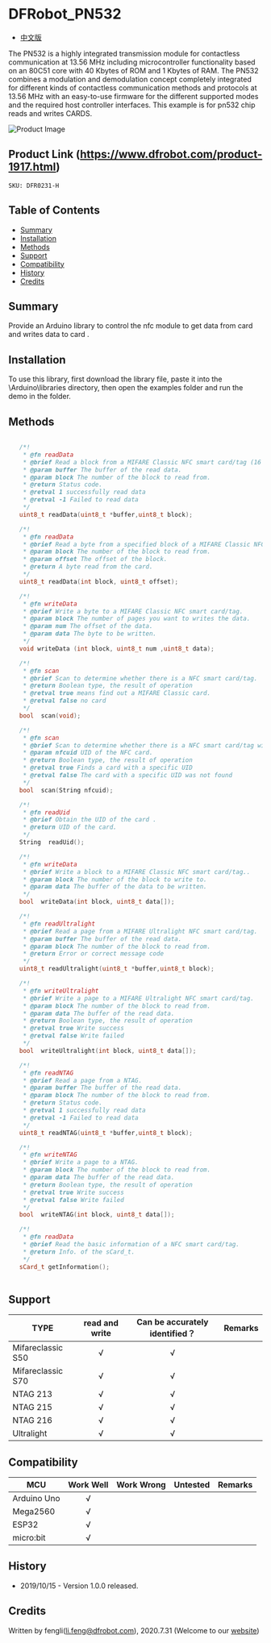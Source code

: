 ﻿# DFRobot_PN532
 - [中文版](./README_CN.md)

The PN532 is a highly integrated transmission module for contactless communication at 13.56 MHz including microcontroller functionality based on an 80C51 core with 40 Kbytes of ROM and 1 Kbytes of RAM. 
The PN532 combines a modulation and demodulation concept completely integrated for different kinds of contactless communication methods and protocols at 13.56 MHz with an easy-to-use firmware for the different supported modes and the required host controller interfaces. 
This example is for pn532 chip reads and writes CARDS.

![Product Image](./resources/images/DFR0231-H.png)

## Product Link (https://www.dfrobot.com/product-1917.html)
    SKU: DFR0231-H

## Table of Contents

* [Summary](#summary)
* [Installation](#installation)
* [Methods](#methods)
* [Support](#support)
* [Compatibility](#compatibility)
* [History](#history)
* [Credits](#credits)

## Summary
Provide an Arduino library to control the nfc module to get data from card and writes data  to card .



## Installation

To use this library, first download the library file, paste it into the \Arduino\libraries directory, then open the examples folder and run the demo in the folder.

## Methods

```C++	

   /*!
    * @fn readData
    * @brief Read a block from a MIFARE Classic NFC smart card/tag (16 bytes each block).
    * @param buffer The buffer of the read data.
    * @param block The number of the block to read from.
    * @return Status code. 
    * @retval 1 successfully read data
    * @retval -1 Failed to read data
    */   
   uint8_t readData(uint8_t *buffer,uint8_t block);

   /*!
    * @fn readData
    * @brief Read a byte from a specified block of a MIFARE Classic NFC smart card/tag.
    * @param block The number of the block to read from.
    * @param offset The offset of the block. 
    * @return A byte read from the card. 
    */  
   uint8_t readData(int block, uint8_t offset);

   /*!
    * @fn writeData
    * @brief Write a byte to a MIFARE Classic NFC smart card/tag.
    * @param block The number of pages you want to writes the data.
    * @param num The offset of the data. 
    * @param data The byte to be written.
    */  
   void writeData (int block, uint8_t num ,uint8_t data);

   /*!
    * @fn scan
    * @brief Scan to determine whether there is a NFC smart card/tag. 
    * @return Boolean type, the result of operation
    * @retval true means find out a MIFARE Classic card.
    * @retval false no card
    */ 
   bool  scan(void);

   /*!
    * @fn scan
    * @brief Scan to determine whether there is a NFC smart card/tag with the specified UID.
    * @param nfcuid UID of the NFC card.
    * @return Boolean type, the result of operation
    * @retval true Finds a card with a specific UID
    * @retval false The card with a specific UID was not found
    */   
   bool  scan(String nfcuid);

   /*!
    * @fn readUid
    * @brief Obtain the UID of the card .
    * @return UID of the card.
    */  
   String  readUid();

   /*!
    * @fn writeData
    * @brief Write a block to a MIFARE Classic NFC smart card/tag..
    * @param block The number of the block to write to.
    * @param data The buffer of the data to be written. 
    */  
   bool  writeData(int block, uint8_t data[]);

   /*!
    * @fn readUltralight
    * @brief Read a page from a MIFARE Ultralight NFC smart card/tag.
    * @param buffer The buffer of the read data. 
    * @param block The number of the block to read from.
    * @return Error or correct message code
    */
   uint8_t readUltralight(uint8_t *buffer,uint8_t block);

   /*!
    * @fn writeUltralight
    * @brief Write a page to a MIFARE Ultralight NFC smart card/tag.
    * @param block The number of the block to read from.
    * @param data The buffer of the read data. 
    * @return Boolean type, the result of operation
    * @retval true Write success
    * @retval false Write failed
    */
   bool  writeUltralight(int block, uint8_t data[]);

   /*!
    * @fn readNTAG
    * @brief Read a page from a NTAG.
    * @param buffer The buffer of the read data.
    * @param block The number of the block to read from.
    * @return Status code. 
    * @retval 1 successfully read data
    * @retval -1 Failed to read data
    */
   uint8_t readNTAG(uint8_t *buffer,uint8_t block);

   /*!
    * @fn writeNTAG
    * @brief Write a page to a NTAG.
    * @param block The number of the block to read from.
    * @param data The buffer of the read data. 
    * @return Boolean type, the result of operation
    * @retval true Write success
    * @retval false Write failed
    */
   bool  writeNTAG(int block, uint8_t data[]);

   /*!
    * @fn readData
    * @brief Read the basic information of a NFC smart card/tag. 
    * @return Info. of the sCard_t.
    */
   sCard_t getInformation();
	 
```
## Support
TYPE                | read and write   | Can be accurately identified？ | Remarks
------------------- | :--------------: | :----------------------------: |-----
Mifareclassic S50   |      √           |      √                         | 
Mifareclassic S70   |      √           |      √                         |                         
NTAG 213            |      √           |       √                         |        
NTAG 215            |      √           |       √                         |    
NTAG 216            |      √           |       √                         |          
Ultralight          |      √           |       √                         |           


## Compatibility

MCU                | Work Well    | Work Wrong   | Untested    | Remarks
------------------ | :----------: | :----------: | :---------: | -----
Arduino Uno        |      √       |              |             | 
Mega2560        |      √       |              |             | 
ESP32        |      √       |              |             | 
micro:bit         |      √       |              |             | 

## History


- 2019/10/15 - Version 1.0.0 released.


## Credits

Written by fengli(li.feng@dfrobot.com), 2020.7.31 (Welcome to our [website](https://www.dfrobot.com/))





